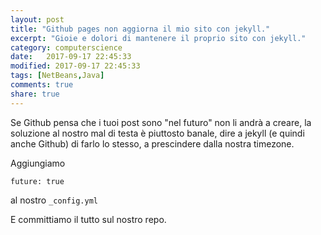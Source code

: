 ```yaml
--- 
layout: post
title: "Github pages non aggiorna il mio sito con jekyll."
excerpt: "Gioie e dolori di mantenere il proprio sito con jekyll."
category: computerscience
date:   2017-09-17 22:45:33
modified: 2017-09-17 22:45:33
tags: [NetBeans,Java]
comments: true
share: true
---
```


Se Github pensa che i tuoi post sono "nel futuro" non li andrà a creare, la soluzione al nostro mal di testa è piuttosto banale, dire a jekyll (e quindi anche Github) di farlo lo stesso, a prescindere dalla nostra timezone.

Aggiungiamo

`future: true`

al nostro `_config.yml`

E committiamo il tutto sul nostro repo.